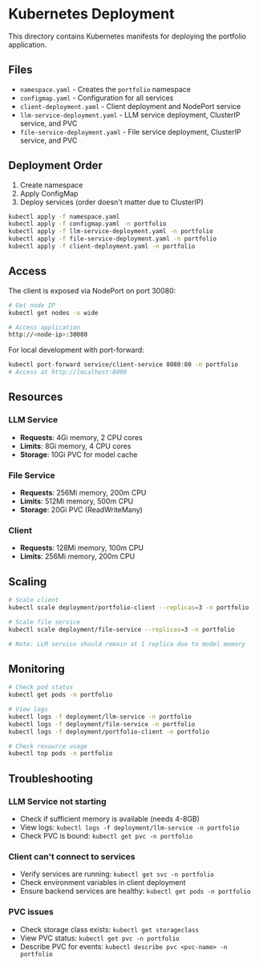 # Kubernetes Deployment

This directory contains Kubernetes manifests for deploying the portfolio application.

## Files

- `namespace.yaml` - Creates the `portfolio` namespace
- `configmap.yaml` - Configuration for all services
- `client-deployment.yaml` - Client deployment and NodePort service
- `llm-service-deployment.yaml` - LLM service deployment, ClusterIP service, and PVC
- `file-service-deployment.yaml` - File service deployment, ClusterIP service, and PVC

## Deployment Order

1. Create namespace
2. Apply ConfigMap
3. Deploy services (order doesn't matter due to ClusterIP)

```bash
kubectl apply -f namespace.yaml
kubectl apply -f configmap.yaml -n portfolio
kubectl apply -f llm-service-deployment.yaml -n portfolio
kubectl apply -f file-service-deployment.yaml -n portfolio
kubectl apply -f client-deployment.yaml -n portfolio
```

## Access

The client is exposed via NodePort on port 30080:
```bash
# Get node IP
kubectl get nodes -o wide

# Access application
http://<node-ip>:30080
```

For local development with port-forward:
```bash
kubectl port-forward service/client-service 8080:80 -n portfolio
# Access at http://localhost:8080
```

## Resources

### LLM Service
- **Requests**: 4Gi memory, 2 CPU cores
- **Limits**: 8Gi memory, 4 CPU cores
- **Storage**: 10Gi PVC for model cache

### File Service
- **Requests**: 256Mi memory, 200m CPU
- **Limits**: 512Mi memory, 500m CPU
- **Storage**: 20Gi PVC (ReadWriteMany)

### Client
- **Requests**: 128Mi memory, 100m CPU
- **Limits**: 256Mi memory, 200m CPU

## Scaling

```bash
# Scale client
kubectl scale deployment/portfolio-client --replicas=3 -n portfolio

# Scale file service
kubectl scale deployment/file-service --replicas=3 -n portfolio

# Note: LLM service should remain at 1 replica due to model memory
```

## Monitoring

```bash
# Check pod status
kubectl get pods -n portfolio

# View logs
kubectl logs -f deployment/llm-service -n portfolio
kubectl logs -f deployment/file-service -n portfolio
kubectl logs -f deployment/portfolio-client -n portfolio

# Check resource usage
kubectl top pods -n portfolio
```

## Troubleshooting

### LLM Service not starting
- Check if sufficient memory is available (needs 4-8GB)
- View logs: `kubectl logs -f deployment/llm-service -n portfolio`
- Check PVC is bound: `kubectl get pvc -n portfolio`

### Client can't connect to services
- Verify services are running: `kubectl get svc -n portfolio`
- Check environment variables in client deployment
- Ensure backend services are healthy: `kubectl get pods -n portfolio`

### PVC issues
- Check storage class exists: `kubectl get storageclass`
- View PVC status: `kubectl get pvc -n portfolio`
- Describe PVC for events: `kubectl describe pvc <pvc-name> -n portfolio`

